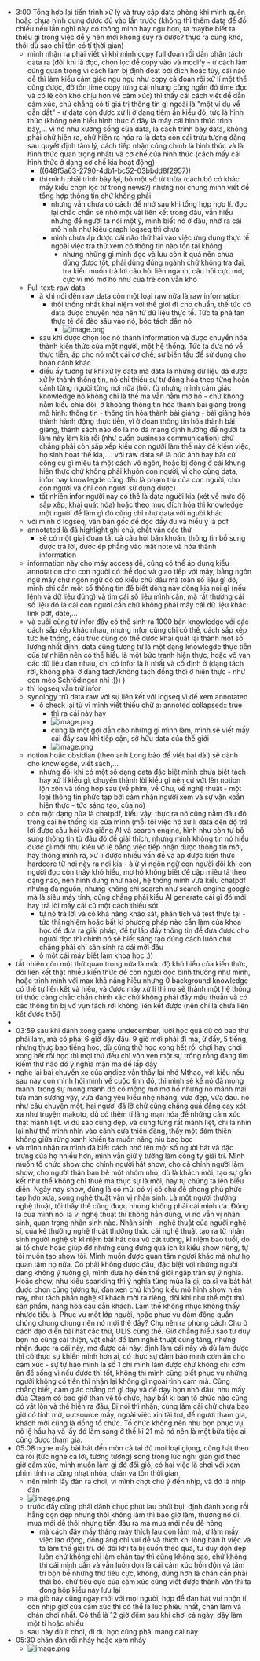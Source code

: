 - 3:00 Tổng hợp lại tiến trình xử lý và truy cập data phòng khi mình quên hoặc chưa hình dung được đủ vào lần trước (không thì thêm data để đối chiếu nếu lần nghĩ này có thông minh hay ngu hơn, ta maybe biết ta thiếu gì trong việc để ý nên mới không suy ra được? thực ra cũng khó, thôi dù sao chỉ tốn có tí thời gian)
	- mình nhận ra phải viết vì khi mình copy full đoạn rồi dần phân tách data ra (đôi khi là đọc, chọn lọc để copy vào và modify - ừ cách làm cũng quan trọng vì cách làm bị định đoạt bởi đích hoặc tùy, cái nào dễ thì làm kiểu cảm giác ngu ngu như copy cả đoạn rồi xử lí một thể cũng được, đỡ tốn time copy từng cái nhưng cũng ngần đó time đọc và có lẽ còn khó chịu hơn về cảm xúc) thì thấy cái cách viết để dẫn cảm xúc, chứ chẳng có tí giá trị thông tin gì ngoài là "một ví dụ về dẫn dắt" - ừ data còn được xử lí ở dạng tiềm ẩn kiểu đó, tức là hình thức (không nên hiểu hình thức ở đây là mấy cái hình thức trình bày,... vì nó như xương sống của data, là cách trình bày data, không phải chữ hiện ra, chữ hiện ra hóa ra là data còn cái trừu tượng đằng sau quyết định tâm lý, cách tiếp nhận cũng chính là hình thức và là hình thức quan trọng nhất) và cơ chế của hình thức (cách mấy cái hình thức ở dạng cơ chế kia hoạt động)
		- ((648f5a63-2790-4db1-bc52-03bbdd8f2957))
		- thì mình phải trình bày lại, bỏ một số từ thừa (cách bỏ có khác mấy kiểu chọn lọc từ trong news?) nhưng nói chung mình viết để tổng hợp thông tin chứ không phải
			- nhưng vẫn chưa có cách để nhớ sau khi tổng hợp hợp lí. đọc lại chắc chắn sẽ nhớ một vài liên kết trong đầu, vẫn hiểu nhưng để người ta nói một ý, mình biết nó ở đâu, nhớ ra cái mô hình như kiểu graph logseq thì chưa
			- mình chưa áp được cái não thứ hai vào việc ứng dụng thực tế ngoài việc tra thử xem có thông tin nào tồn tại không
				- nhưng những gì mình đọc và lưu còn ít quá nên chưa dùng được tốt, phải dùng đúng ngành chứ không tra đại, tra kiểu muốn trả lời câu hỏi liên ngành, câu hỏi cực mở, cực vĩ mô mơ hồ như của trẻ con vẫn khó
	- Full text: raw data
		- à khi nói đến raw data còn một loại raw nữa là raw information
			- thôi thống nhất khái niệm với thế giới đi cho chuẩn, thế tức có data được chuyển hóa nên từ dữ liệu thực tế. Tức ta phá tan thực tế để đào sâu vào nó, bóc tách dần nó
				- ![image.png](../assets/image_1687116990427_0.png)
		- sau khi được chọn lọc nó thành information và được chuyển hóa thành kiến thức của một người, một hệ thống. Tức ta đưa nó về thực tiễn, áp cho nó một cái cơ chế, sự biến tấu để sử dụng cho hoàn cảnh khác
		- điều ấy tương tự khi xử lý data mà data là những dữ liệu đã được xử lý thành thông tin, nó chỉ thiếu sự tự động hóa theo từng hoàn cảnh từng người từng nơi nữa thôi. (ừ nhưng mình cảm giác knowledge nó không chỉ là thế mà vẫn nằm mơ hồ - chứ không nằm kiểu chia đôi, ở khoảng thông tin hóa thành bài giảng trong mô hình: thông tin - thông tin hóa thành bài giảng - bài giảng hóa thành hành động thực tiễn, vì ở đoạn thông tin hóa thành bài giảng, thành sách nào đó là nó đã mang định hướng để người ta làm này làm kia rồi (như cuốn business communication) chứ chẳng phải còn sắp xếp kiểu con người làm thế này để kiếm việc, họ sinh hoạt thế kia,.... với raw data sẽ là bức ảnh hay bất cứ công cụ gì miêu tả một cách vô ngôn, hoặc bị đóng ở cái khung hiện thực chứ không phải khuôn con người, vì cho cùng data, infor hay knowlegde cũng đều là phạm trù của con người, cho con người và chỉ con người sử dụng được)
		- tất nhiên infor người này có thể là data người kia (xét về mức độ sắp xếp, khái quát hóa) hoặc theo mục đích hóa thì knowledge một người để làm gì đó cũng chỉ như data với người khác
	- với mình ở logseq, văn bản gốc để đọc đầy đủ và hiểu ý là pdf
	- annotated là đã highlight ghi chú, chất vấn các thứ
		- sẽ có một giai đoạn tất cả câu hỏi băn khoăn, thông tin bổ sung được trả lời, được ép phẳng vào mặt note và hóa thành information
	- information này cho máy access dễ, cũng có thể áp dụng kiểu annotation cho con người có thể đọc và giao tiếp với máy, bằng ngôn ngữ máy chứ ngôn ngữ đó có kiểu chữ đâu mà toàn số liệu gì đó, mình chỉ cần một số thông tin để biết dòng này dòng kia nói gì (nếu lệnh và dữ liệu đúng) và tìm cái số liệu mình cần, mà rất thường cái số liệu đó là cái con người cần chứ không phải mấy cái dữ liệu khác: link pdf, date,...
	- và cuối cùng từ infor đấy có thể sinh ra 1000 bản knowledge với các cách sắp xếp khác nhau, nhưng infor cũng chỉ có thế, cách sắp xếp tức hệ thống, cấu trúc cũng có thể được khái quát lại thành một số lượng nhất định, data cũng tương tự là một dạng knowlegde thực tiễn của tự nhiên nên có thể hiểu là một bức tranh hiện thực, hoặc vô vàn các dữ liệu đan nhau, chỉ có infor là ít nhất và cố định ở (dạng tách rời, không phải ở dạng tách/không tách đồng thời ở hiện thực - như con mèo Schrödinger nhỉ :))) )
	- thì logseq vẫn trữ infor
	- synology trữ data raw với sự liên kết với logseq vì để xem annotated
		- ồ check lại từ vì mình viết thiếu chữ a: annoted
		  collapsed:: true
			- thì ra cái này hay
			- ![image.png](../assets/image_1687118001998_0.png)
			- cũng là một gợi dẫn cho những gì mình làm, mình sẽ viết mấy cái đấy sau khi tiếp cận, sở hữu data của thế giới
			- ![image.png](../assets/image_1687118034808_0.png)
	- notion hoặc obsidian (theo anh Long bảo để viết bài dài) sẽ dành cho knowlegde, viết sách,...
		- nhưng đôi khi có một số dạng data đặc biệt mình chưa biết tách hay xử lí kiểu gì, chuyển thành lời kiểu gì nên cứ vứt lên notion lộn xộn và tổng hợp sau (về phim, về Chu, về nghệ thuật - một loại thông tin phức tạp bởi cảm nhận người xem và sự vặn xoắn hiện thực - tức sáng tạo, của nó)
	- còn một dạng nữa là chatpdf, kiểu vậy, thực ra nó cũng nằm đâu đó trong cái hệ thống kia của mình (mỗi tội việc nó xử lí data đến độ trả lời được câu hỏi vừa giống AI và search engine, hình như còn tự bổ sung thông tin từ đâu đó để giải thích, nhưng mình không tin nó hiểu được gì mới như kiểu vỡ lẽ bằng việc tiếp nhận được thông tin mới, hay thông minh ra, xử lí được nhiều vấn đề và áp được kiến thức hardcore từ nơi này ra nơi kia - à ừ vì ngôn ngữ con người đôi khi con người đọc còn thấy khó hiểu, mơ hồ không biết đề cập miêu tả theo dạng nào, nên hình dung như nào), hệ thống mình vừa kiểu chatpdf nhưng đa nguồn, nhưng không chỉ search như search engine google mà là siêu máy tính, cũng chẳng phải kiểu AI generate cái gì đó mới hay trả lời mấy cái cũ một cách thiếu sót
		- tự nó trả lời và có khả năng khảo sát, phân tích và test thực tại - tức thí nghiệm hoặc bất kì phương pháp nào cần làm của khoa học để đưa ra giải pháp, để tự lấp đầy thông tin để đưa được cho người đọc thì chính nó sẽ biết sáng tạo đúng cách luôn chứ chẳng phải chỉ sản sinh ra cái mới đâu
		- ồ một cái máy biết làm khoa học :))
- tất nhiên còn một thứ quan trọng nữa là mức độ khó hiểu của kiến thức, đòi liên kết thật nhiều kiến thức để con người đọc bình thường như mình, hoặc trình mình với max khả năng hiểu nhưng 0 background knowledge có thể tự liên kết và hiểu, và được máy xử lí thì nó sẽ thành một hệ thống tri thức càng chắc chắn chính xác chứ không phải đầy mâu thuẫn và có các thông tin bị vỡ vụn tách rời không liên kết được (nên chỉ là chưa liên kết được thôi)
-
- 03:59 sau khi đánh xong game undecember, lười học quá dù có bao thứ phải làm, mà có phải 6 giờ dậy đâu. 9 giờ mới phải đi mà, ừ đấy, 5 tiếng, nhưng thực bao tiếng học, dù cũng thử học xong hết rồi chơi hay chơi xong hết rồi học thì mọi thứ đều chỉ vỏn vẹn một sự trống rỗng đang tìm kiếm thứ nào đó ý nghĩa mặn mà để lấp đầy
- nghe lại bài chuyến xe của andiez vẫn thấy lại nhớ Mthao, với kiểu nếu sau này con mình hỏi mình về cuộc tình đó, thì mình sẽ kể nó đã mong manh, trong sự mong manh đó có mộng mơ mơ hồ nhưng nó mảnh mai tựa màn sương vậy, vừa đáng yêu kiểu nhẹ nhàng, vừa đẹp, vừa đau. nó như câu chuyện một, hai người đã lỡ chứ cũng chẳng quá đắng cay xót xa như truyện makoto, dù có thêm tí lãng mạn hóa để những cảm xúc thật mãnh liệt. vì dù sao cũng đẹp, và cũng từng rất mãnh liệt, chỉ là nhìn lại như thể mình nhìn vào cánh cửa thiên đàng, thấy một đám thiên không giữa rừng xanh khiến ta muốn nâng niu bao bọc
- và mình nhận ra mình đã biết cách nhớ tên một số người hát và đặc trưng của họ nhiều hơn, mình vẫn giữ ý tưởng làm công ty giải trí. Mình muốn tổ chức show cho chính người hát show, cho cả chính người làm show, cho người thân bạn bè một nhóm nhỏ, dù là khách mời, tạo sự gắn kết như thể không chỉ thuê mà thực sự là mời, hay tự chúng ta lên biểu diễn. Ngày nay show, đúng là có mùi có vị có chủ đề phong phú phức tạp hơn xưa, song nghệ thuật vẫn vị nhân sinh. Là một người thưởng nghệ thuật, tôi thấy thế cũng được nhưng không phải cái mình ưa. Đúng là của mình nói là vị nghệ thuật thì không hẳn đúng, vì nó vẫn vị nhân sinh, quan trọng nhân sinh nào. Nhân sinh - nghệ thuật của người nghệ sĩ, của kẻ thưởng nghệ thuật thưởng thức cái nghệ thuật tạo ra từ nhân sinh người nghệ sĩ: kỉ niệm bài hát của vũ cát tường, kỉ niệm bao tuổi, do ai tổ chức hoặc giúp đỡ nhưng cũng đừng quá ích kỉ kiểu show riêng, tự tôi muốn tạo show tôi. Mình muốn được quan tâm người khác mà như họ quan tâm họ nữa. Có phải không được đâu, đặc biệt với những người đang không ý tưởng gì, mình đưa họ đến thế giới ngập tràn sự ý nghĩa. Hoặc show, như kiểu sparkling thì ý nghĩa từng mùa là gì, ca sĩ và bát hát được chọn cũng tương tự, đan xen chứ không kiểu mô hình show hiện nay, như tách phần nghệ sĩ khách mời ra riêng, đôi khi như thể một thứ sản phẩm, hàng hóa câu dẫn khách. Làm thế không nhục không thấy nhược tiểu à. Phục vụ một lớp người, hoặc phục vụ đám đông quần chúng chung chung nên nó mới thế đấy? Chu nên ra phong cách Chu ở cách đạo diễn bài hát các thứ, ULIS cũng thế. Giờ chẳng hiểu sao tư duy bọn nó cũng cải thiện, vật chất để làm nghệ thuật cũng tăng, nhưng nhận được ra cái này, mơ được cái này, định làm cái này và dù làm được thì có thực sự khiến mình hơn ai, có thực sự đảm bảo mình cơm ăn cho cảm xúc - sự tự hão mình là số 1 chỉ mình làm được chứ không chỉ cơm ăn để sống vì nếu được thì tốt, không thì mình cũng biết phục vụ những người không có tiền thì nhận lại không gì ngoài tình cảm mà. Cũng chẳng biết, cảm giác chẳng có gì dạy và để dạy bọn nhỏ đâu, như mấy đứa Cteam có bao giờ than về tổ chức, hay bất kì ban tổ chức nào cũng có vật lộn và thể hiện ra đâu. Bị nói thì nhận, cùng lắm cãi chứ chưa bao giờ có tính mở, outsource mấy, ngoài việc xin tài trợ, để người tham gia, khách mời cũng là đồng tổ chức. Tổ chức không nên như bọn phục vụ, nô lệ hầu hạ và lấy đó làm sang ở thế kỉ 21 mà nó nên là một bữa tiệc ai cũng được tham gia.
- 05:08 nghe mấy bài hát đến mòn cả tai đủ mọi loại giọng, cũng hát theo cả rồi (tức nghe cả lời, tưởng tượng) song trong lúc nghỉ giãn giờ theo giờ cảm xúc, mình muốn làm gì đó đổi gió, có hai việc là chơi với xem phim tính ra cũng nhạt nhòa, chán và tốn thời gian
	- nên mình lấy đàn ra chơi, vì mình chợt chú ý đến nhịp, và đó là nhịp đàn
	- ![image.png](../assets/image_1687126181909_0.png)
	- trước đấy cũng phải dành chục phút lau phủi bụi, định đánh xong rồi hẵng dọn dẹp nhưng thôi không làm thì bao giờ làm, thương nó đi, mua mới dễ thôi nhưng tiền đâu ra mà mua mới nếu để hỏng
		- mà cách đây mấy tháng mày thích lau dọn lắm mà, ừ làm mấy việc lao động, đồng áng chỉ vui dễ và thích khi lòng bận ít việc và ta làm thế giải trí. để đôi khi ta bị cuốn theo quá, tư duy dọn dẹp luôn chứ không chỉ làm chân tay thì cũng không sao, chứ không thì cái mình cần và vẫn luôn dọn là cái cảm xúc hỗn độn và tâm trí bộn bề những thứ tiêu cực, không, đúng hơn là chán cần phải thải bỏ. chứ tiêu cực của cảm xúc cũng viết được thành văn thì ta đóng hộp kiểu này lưu lại
	- mà giờ này cũng ngày mới với mọi người, hợp để đàn hát vui nhộn tí, còn nhịp giờ của cảm xúc thì có thể là lúc phiêu nhất, chán làm và chán chơi nhất. Có thể là 12 giờ đêm sau khi chơi cả ngày, dậy làm một tí hoặc nhiều
	- sau này dù ít chơi, đi du học cũng phải mang cái này
- 05:30 chán đàn rồi nhảy hoặc xem nhảy
	- ![image.png](../assets/image_1687127462486_0.png)